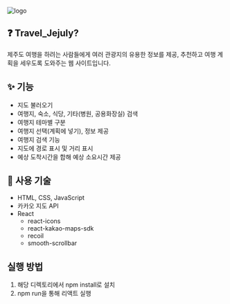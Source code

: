 ![logo](https://user-images.githubusercontent.com/96721141/208586268-6e2c1841-33f2-4ae5-b0e2-68c8fa0ca88b.png)

## ❓ Travel_Jejuly?

제주도 여행을 하려는 사람들에게 여러 관광지의 유용한 정보를 제공, 추천하고 여행 계획을 세우도록 도와주는 웹 사이트입니다. 

## ✨ 기능

- 지도 불러오기
- 여행지, 숙소, 식당, 기타(병원, 공용화장실) 검색
- 여행지 테마별 구분
- 여행지 선택(계획에 넣기), 정보 제공
- 여행지 검색 기능
- 지도에 경로 표시 및 거리 표시
- 예상 도착시간을 합해 예상 소요시간 제공

## 📄 사용 기술

- HTML, CSS, JavaScript
- 카카오 지도 API
- React
    - react-icons
    - react-kakao-maps-sdk
    - recoil
    - smooth-scrollbar

## 실행 방법
1. 해당 디렉토리에서 npm install로 설치
2. npm run을 통해 리액트 실행
